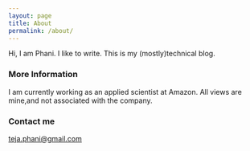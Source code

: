 ```yaml
---
layout: page
title: About
permalink: /about/
---
```


Hi, I am Phani. I like to write. This is my (mostly)technical blog. 

### More Information

I am currently working as an applied scientist at Amazon. All views are mine,and not associated with the company.

### Contact me

[teja.phani@gmail.com](mailto:teja.phani@gmail.com)
